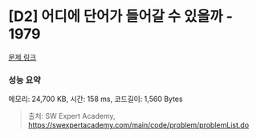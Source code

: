 # [D2] 어디에 단어가 들어갈 수 있을까 - 1979 

[문제 링크](https://swexpertacademy.com/main/code/problem/problemDetail.do?contestProbId=AV5PuPq6AaQDFAUq) 

### 성능 요약

메모리: 24,700 KB, 시간: 158 ms, 코드길이: 1,560 Bytes



> 출처: SW Expert Academy, https://swexpertacademy.com/main/code/problem/problemList.do